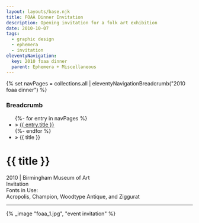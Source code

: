 ```yaml
---
layout: layouts/base.njk
title: FOAA Dinner Invitation
description: Opening invitation for a folk art exhibition
date: 2010-10-07
tags:
  - graphic design
  - ephemera
  - invitation
eleventyNavigation:
  key: 2010 foaa dinner
  parent: Ephemera + Miscellaneous
---
```

{% set navPages = collections.all | eleventyNavigationBreadcrumb("2010 foaa dinner") %}
<div class="breadcrumb">
    <h3 class="visually-hidden">Breadcrumb</h3>
	<ul class="nav">
            {%- for entry in navPages %}
		<li class="nav-item"{% if entry.url == page.url %} class="active-breadcrumb"{% endif %}> » <a href="{{ entry.url }}">{{ entry.title }}</a></li>
  	    	{%- endfor %}
	    <li class="nav-item"><active-breadcrumb>» {{ title }}</active-breadcrumb></li>
	</ul>
</div>
<div class="container">
	<div class="row"></div>
	<div class="row">
		<div class="col-4 col-4-md col-4-lg">
			<h1>{{ title }}</h1>
			<figcaption>2010 | Birmingham Museum of Art</figcaption>
			<figcaption>Invitation</figcaption>
			<figcaption>Fonts in Use:</br>Acropolis, Champion, Woodtype Antique, and Ziggurat</figcaption>
            <hr>
		</div>
        <div class="col"></div>
        <div class="col-6 col-6-md col-6-lg">
			{% _image "foaa_1.jpg", "event invitation" %}
		</div>
	</div>
</div>